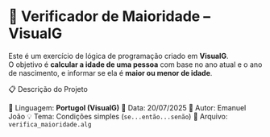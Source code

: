 # 🧠 Verificador de Maioridade – VisualG

Este é um exercício de lógica de programação criado em **VisualG**.  
O objetivo é **calcular a idade de uma pessoa** com base no ano atual e o ano de nascimento, e informar se ela é **maior ou menor de idade**.

  📋 Descrição do Projeto

  📌 Linguagem: **Portugol (VisualG)**
  📆 Data: 20/07/2025
  👤 Autor: Emanuel João
  💡 Tema: Condições simples (`se...então...senão`)
  📁 Arquivo: `verifica_maioridade.alg`

